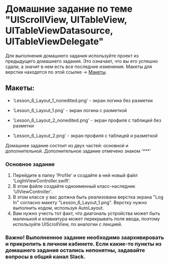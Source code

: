 # Домашние задание по теме "UIScrollView, UITableView, UITableViewDatasource, UITableViewDelegate"
 
Для выполнения домашнего задания используйте проект из предыдущего домашнего задания. Это означает, что вы его успешно сдали, а значит в нем есть все последние изменения.
Макеты для верстки находятся по этой ссылке -> [Макеты](https://github.com/netology-code/iosui-homeworks/tree/master/2.3). 

## Макеты:
- 'Lesson_6_Layout_1_nonedited.png' - экран логина без разметки
- 'Lesson_6_Layout_1.png' - экран логина с разметкой

- 'Lesson_6_Layout_2_nonedited.png' - экран профиля с таблицей без разметки
- 'Lesson_6_Layout_2.png' - экран профиля с таблицей и разметкой

Домашнее задание состоит из двух частей: основной и дополнительной. Дополнительное задание отмечено знаком '***'

### Основное задание 
1. Перейдите в папку 'Profile' и создайте в ней новый файл 'LogInViewController.swift'.
2. В этом файле создайте одноименный класс-наследник 'UIViewController'.
3. В этом классе у вас должна быть реализована верстка экрана "Log In" согласно макету "Lesson_6_Layout_1.png". Верстку нужно выполнить кодом, используя AutoLayout.
4. Вам нужно учесть тот факт, что диагональ устройства может быть маленькой и клавиатура может перекрывать поля ввода, поэтому используйте UIScrollView, по аналогии с лекцией.


### Важно! Выполненное задание необходимо заархивировать и прикрепить в личном кабинете. Если какие-то пункты из домашнего задания остались непонятны, задавайте вопросы в общий канал Slack.

